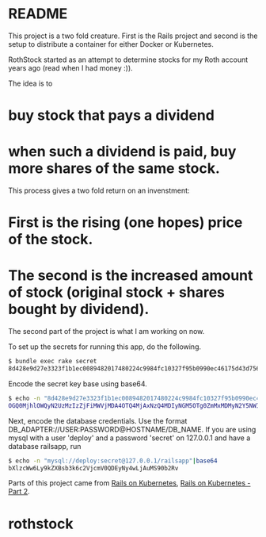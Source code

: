 # README

This project is a two fold creature.  First is the Rails project and second is the setup to distribute a container for either Docker or Kubernetes.

RothStock started as an attempt to determine stocks for my Roth account years ago (read when I had money :)).

The idea is to 
# buy stock that pays a dividend 
# when such a dividend is paid, buy more shares of the same stock.

This process gives a two fold return on an invenstment:
# First is the rising (one hopes) price of the stock.
# The second is the increased amount of stock (original stock + shares bought by dividend).

The second part of the project is what I am working on now.

To set up the secrets for running this app, do the following.

```sh
$ bundle exec rake secret
8d428e9d27e3323f1b1ec0089482017480224c9984fc10327f95b0990ec46175d43d756fd644c3bca3703a337a94ced69c868ab0470ac201cd1b6a80c3f89e4a
```

Encode the secret key base using base64.

```sh
$ echo -n "8d428e9d27e3323f1b1ec0089482017480224c9984fc10327f95b0990ec46175d43d756fd644c3bca3703a337a94ced69c868ab0470ac201cd1b6a80c3f89e4a" | base64
OGQ0MjhlOWQyN2UzMzIzZjFiMWVjMDA4OTQ4MjAxNzQ4MDIyNGM5OTg0ZmMxMDMyN2Y5NWIwOTkwZWM0NjE3NWQ0M2Q3NTZmZDY0NGMzYmNhMzcwM2EzMzdhOTRjZWQ2OWM4NjhhYjA0NzBhYzIwMWNkMWI2YTgwYzNmODllNGE=
```

Next, encode the database credentials. Use the format DB_ADAPTER://USER:PASSWORD@HOSTNAME/DB_NAME. If you are using mysql with a user 'deploy' and a password 'secret' on 127.0.0.1 and have a database railsapp, run

```sh
$ echo -n "mysql://deploy:secret@127.0.0.1/railsapp"|base64
bXlzcWw6Ly9kZXBsb3k6c2VjcmV0QDEyNy4wLjAuMS90b2Rv
```

Parts of this project came from [Rails on Kubernetes](https://github.com/tzumby/rails-on-kubernetes.git), [Rails on Kubernetes - Part 2](https://blog.cosmocloud.co/rails-on-kubernetes-part-2/).

# rothstock
